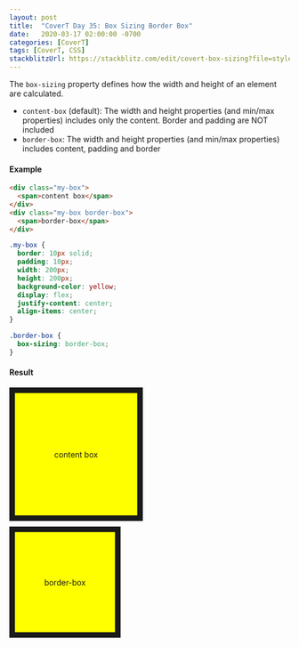 ```yaml
---
layout: post
title:  "CoverT Day 35: Box Sizing Border Box"
date:   2020-03-17 02:00:00 -0700
categories: [CoverT]
tags: [CoverT, CSS]
stackblitzUrl: https://stackblitz.com/edit/covert-box-sizing?file=style.css
---
```


The `box-sizing` property defines how the width and height of an element are calculated.

- `content-box`	(default): The width and height properties (and min/max properties) includes only the content. Border and padding are NOT included
- `border-box`:	The width and height properties (and min/max properties) includes content, padding and border

#### Example

```html
<div class="my-box">
  <span>content box</span>
</div>
<div class="my-box border-box">
  <span>border-box</span>
</div>
```

```css
.my-box {
  border: 10px solid;
  padding: 10px;
  width: 200px;
  height: 200px;
  background-color: yellow;
  display: flex;
  justify-content: center;
  align-items: center;
}

.border-box {
  box-sizing: border-box;
}
```

#### Result

<style>
.my-box {
  border: 10px solid;
  padding: 10px;
  width: 200px;
  height: 200px;
  background-color: yellow;
  display: flex;
  justify-content: center;
  align-items: center;
  margin-bottom: 10px;
  box-sizing: content-box;
}

.border-box {
  box-sizing: border-box;
}
</style>

<div class="my-box">
  <span>content box</span>
</div>
<div class="my-box border-box">
  <span>border-box</span>
</div>

